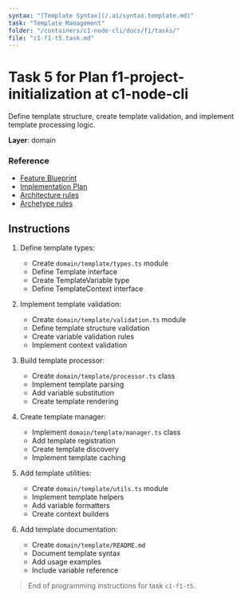 ```yaml
---
syntax: "[Template Syntax](/.ai/syntax.template.md)"
task: "Template Management"
folder: "/containers/c1-node-cli/docs/f1/tasks/"
file: "c1-f1-t5.task.md"
---
```


# Task 5 for Plan f1-project-initialization at c1-node-cli

Define template structure, create template validation, and implement template processing logic.

**Layer**: domain

### Reference

- [Feature Blueprint](/docs/f1-project-initialization.blueprint.md)
- [Implementation Plan](/containers/c1-node-cli/docs/f1/f1-project-initialization.plan.md)
- [Architecture rules](/containers/c1-node-cli/.ai/rules/layered.architecture.rules.md)
- [Archetype rules](/containers/c1-node-cli/.ai/rules/node-cli.archetype.rules.md)

## Instructions

1. Define template types:
   - Create `domain/template/types.ts` module
   - Define Template interface
   - Create TemplateVariable type
   - Define TemplateContext interface

2. Implement template validation:
   - Create `domain/template/validation.ts` module
   - Define template structure validation
   - Create variable validation rules
   - Implement context validation

3. Build template processor:
   - Create `domain/template/processor.ts` class
   - Implement template parsing
   - Add variable substitution
   - Create template rendering

4. Create template manager:
   - Implement `domain/template/manager.ts` class
   - Add template registration
   - Create template discovery
   - Implement template caching

5. Add template utilities:
   - Create `domain/template/utils.ts` module
   - Implement template helpers
   - Add variable formatters
   - Create context builders

6. Add template documentation:
   - Create `domain/template/README.md`
   - Document template syntax
   - Add usage examples
   - Include variable reference

> End of programming instructions for task `c1-f1-t5`. 